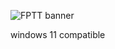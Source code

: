
![FPTT banner](https://user-images.githubusercontent.com/72011313/136908516-37e7108f-5ac1-4bb6-a91e-6bb29b655eea.png)

windows 11 compatible
